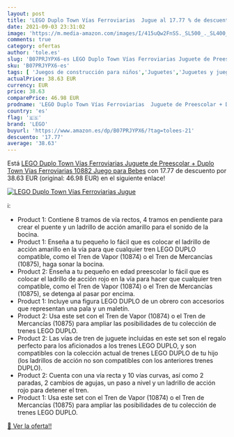 ```yaml
---
layout: post
title: 'LEGO Duplo Town Vías Ferroviarias  Jugue al 17.77 % de descuento'
date: 2021-09-03 23:31:02
image: 'https://m.media-amazon.com/images/I/415uQw2FnSS._SL500_._SL400_.jpg'
comments: true
category: ofertas
author: 'tole.es'
slug: 'B07PRJYPX6-es LEGO Duplo Town Vías Ferroviarias Juguete de Preescolar +...'
sku: 'B07PRJYPX6-es'
tags: [ 'Juegos de construcción para niños','Juguetes','Juguetes y juegos','lego', ]
actualPrice: 38.63 EUR
currency: EUR
price: 38.63
comparePrice: 46.98 EUR
prodname: 'LEGO Duplo Town Vías Ferroviarias  Juguete de Preescolar + Duplo Town Vías Ferroviarias  10882  Juego para Bebes'
country: 'es'
flag: '🇪🇸'
brand: 'LEGO'
buyurl: 'https://www.amazon.es/dp/B07PRJYPX6/?tag=tolees-21'
descuento: '17.77'
average: '38.63'
---
```


Está [LEGO Duplo Town Vías Ferroviarias  Juguete de Preescolar + Duplo Town Vías Ferroviarias  10882  Juego para Bebes](https://www.amazon.es/dp/B07PRJYPX6/?tag=tolees-21) con 17.77 de descuento por 38.63 EUR (original: 46.98 EUR) en el siguiente enlace!

[![LEGO Duplo Town Vías Ferroviarias  Jugue](https://m.media-amazon.com/images/I/415uQw2FnSS._SL500_._SL400_.jpg)](https://www.amazon.es/dp/B07PRJYPX6/?tag=tolees-21)

ℹ️:

- Product 1: Contiene 8 tramos de vía rectos, 4 tramos en pendiente para crear el puente y un ladrillo de acción amarillo para el sonido de la bocina.
- Product 1: Enseña a tu pequeño lo fácil que es colocar el ladrillo de acción amarillo en la vía para que cualquier tren LEGO DUPLO compatible, como el Tren de Vapor (10874) o el Tren de Mercancías (10875), haga sonar la bocina.
- Product 2: Enseña a tu pequeño en edad preescolar lo fácil que es colocar el ladrillo de acción rojo en la vía para hacer que cualquier tren compatible, como el Tren de Vapor (10874) o el Tren de Mercancías (10875), se detenga al pasar por encima.
- Product 1: Incluye una figura LEGO DUPLO de un obrero con accesorios que representan una pala y un maletín.
- Product 2: Usa este set con el Tren de Vapor (10874) o el Tren de Mercancías (10875) para ampliar las posibilidades de tu colección de trenes LEGO DUPLO.
- Product 2: Las vías de tren de juguete incluidas en este set son el regalo perfecto para los aficionados a los trenes LEGO DUPLO, y son compatibles con la colección actual de trenes LEGO DUPLO de tu hijo (los ladrillos de acción no son compatibles con los anteriores trenes DUPLO).
- Product 2: Cuenta con una vía recta y 10 vías curvas, así como 2 paradas, 2 cambios de agujas, un paso a nivel y un ladrillo de acción rojo para detener el tren.
- Product 1: Usa este set con el Tren de Vapor (10874) o el Tren de Mercancías (10875) para ampliar las posibilidades de tu colección de trenes LEGO DUPLO.

[🛒 Ver la oferta!!](https://www.amazon.es/dp/B07PRJYPX6/?tag=tolees-21)
